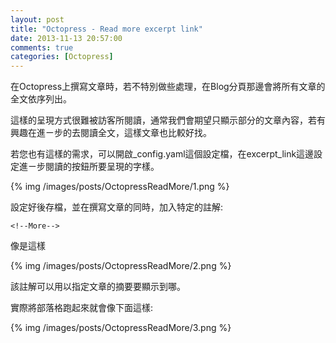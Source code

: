 ```yaml
---
layout: post
title: "Octopress - Read more excerpt link"
date: 2013-11-13 20:57:00
comments: true
categories: [Octopress]
---
```


在Octopress上撰寫文章時，若不特別做些處理，在Blog分頁那邊會將所有文章的全文依序列出。  

這樣的呈現方式很難被訪客所閱讀，通常我們會期望只顯示部分的文章內容，若有興趣在進ㄧ步的去閱讀全文，這樣文章也比較好找。 

<!--More-->

若您也有這樣的需求，可以開啟_config.yaml這個設定檔，在excerpt_link這邊設定進ㄧ步閱讀的按鈕所要呈現的字樣。 

{% img /images/posts/OctopressReadMore/1.png %}


設定好後存檔，並在撰寫文章的同時，加入特定的註解:

    <!--More-->


像是這樣  

{% img /images/posts/OctopressReadMore/2.png %}



該註解可以用以指定文章的摘要要顯示到哪。

實際將部落格跑起來就會像下面這樣: 

{% img /images/posts/OctopressReadMore/3.png %}
